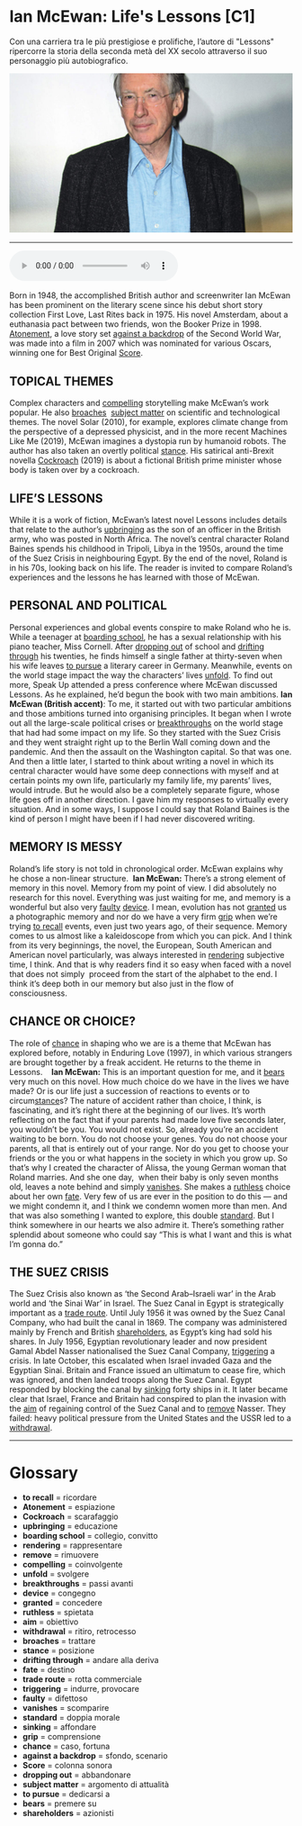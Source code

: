 # Ian McEwan: Life's Lessons   [C1]

Con una carriera tra le più prestigiose e prolifiche, l’autore di "Lessons" ripercorre la storia della seconda metà del XX secolo attraverso il suo personaggio più autobiografico.

![](Ian%20McEwan%20Life%27s%20Lessons.jpg)

--------------

<div>
<audio controls autoplay>
    <source src="https:/raw.githubusercontent.com/dartie/speakup/main/2024-01/Ian%20McEwan%20Life%27s%20Lessons.mp3" type="audio/mpeg">
</audio>
</div>


Born in 1948, the accomplished British author and screenwriter Ian McEwan has been prominent on the literary scene since his debut short story collection First Love, Last Rites back in 1975. His novel Amsterdam, about a euthanasia pact between two friends, won the Booker Prize in 1998. [Atonement](## "espiazione"), a love story set [against a backdrop](## "sfondo, scenario") of the Second World War, was made into a film in 2007 which was nominated for various Oscars,  winning one for Best Original [Score](## "colonna sonora"). 

## TOPICAL THEMES
Complex characters and [compelling](## "coinvolgente") storytelling make McEwan’s work popular. He also [broaches](## "trattare")  [subject matter](## "argomento di attualità") on scientific and technological themes. The novel Solar (2010), for example, explores climate change from the perspective of a depressed physicist, and in the more recent Machines Like Me (2019), McEwan imagines a dystopia run by humanoid robots. The author has also taken an overtly political [stance](## "posizione"). His satirical anti-Brexit novella [Cockroach](## "scarafaggio") (2019) is about a fictional British prime minister whose body is taken over by a cockroach. 

## LIFE’S LESSONS
While it is a work of fiction, McEwan’s latest novel Lessons includes details that relate to the author’s [upbringing](## "educazione") as the son of an officer in the British army, who was posted in North Africa. The novel’s central character Roland Baines spends his childhood in Tripoli, Libya in the 1950s, around the time of the Suez Crisis in neighbouring Egypt. By the end of the novel, Roland is in his 70s, looking back on his life. The reader is invited to compare Roland’s experiences and the lessons he has learned with those of McEwan. 

## PERSONAL AND POLITICAL
Personal experiences and global events conspire to make Roland who he is. While a teenager at [boarding school](## "collegio, convitto"), he has a sexual relationship with his piano teacher, Miss Cornell. After [dropping out](## "abbandonare") of school and [drifting through](## "andare alla deriva") his twenties, he finds himself a single father at thirty-seven when his wife leaves [to pursue](## "dedicarsi a") a literary career in Germany. Meanwhile, events on the world stage impact the way the characters’ lives [unfold](## "svolgere"). To find out more, Speak Up attended a press conference where McEwan discussed Lessons. As he explained, he’d begun the book with two main ambitions.
**Ian McEwan (British accent)**: To me, it started out with two particular ambitions and those ambitions turned into organising principles. It began when I wrote out all the large-scale political crises or [breakthroughs](## "passi avanti") on the world stage that had had some impact on my life. So they started with the Suez Crisis and they went straight right up to the Berlin Wall coming down and the pandemic. And then the assault on the Washington capital. So that was one. And then a little later, I started to think about writing a novel in which its central character would have some deep connections with myself and at certain points my own life, particularly my family life, my parents’ lives, would intrude. But he would also be a completely separate figure, whose life goes off in another direction. I gave him my responses to virtually every situation. And in some ways, I suppose I could say that Roland Baines is the kind of person I might have been if I had never discovered writing.

## MEMORY IS MESSY
Roland’s life story is not told in chronological order. McEwan explains why he chose a non-linear structure. 
**Ian McEwan:** There’s a strong element of memory in this novel. Memory from my point of view. I did absolutely no research for this novel. Everything was just waiting for me, and memory is a wonderful but also very [faulty](## "difettoso") [device](## "congegno"). I mean, evolution has not [granted](## "concedere") us a photographic memory and nor do we have a very firm [grip](## "comprensione") when we’re trying [to recall](## "ricordare") events, even just two years ago, of their sequence. Memory comes to us almost like a kaleidoscope from which you can pick. And I think from its very beginnings, the novel, the European, South American and American novel particularly, was always interested in [rendering](## "rappresentare") subjective time, I think. And that is why readers find it so easy when faced with a novel that does not simply  proceed from the start of the alphabet to the end. I think it’s deep both in our memory but also just in the flow of consciousness.

## CHANCE OR CHOICE?
The role of [chance](## "caso, fortuna") in shaping who we are is a theme that McEwan has explored before, notably in Enduring Love (1997), in which various strangers are brought together by a freak accident. He returns to the theme in Lessons.   
**Ian McEwan:** This is an important question for me, and it [bears](## "premere su") very much on this novel. How much choice do we have in the lives we have made? Or is our life just a succession of reactions to events or to circum[stance](## "posizione")s? The nature of accident rather than choice, I think, is fascinating, and it’s right there at the beginning of our lives. It’s worth reflecting on the fact that if your parents had made love five seconds later, you wouldn’t be you. You would not exist. So, already you’re an accident waiting to be born. You do not choose your genes. You do not choose your parents, all that is entirely out of your range. Nor do you get to choose your friends or the you or what happens in the society in which you grow up. So that’s why I created the character of Alissa, the young German woman that Roland marries. And she one day,  when their baby is only seven months old, leaves a note behind and simply [vanishes](## "scomparire"). She makes a [ruthless](## "spietata") choice about her own [fate](## "destino"). Very few of us are ever in the position to do this — and we might condemn it, and I think we condemn women more than men. And that was also something I wanted to explore, this double [standard](## "doppia morale"). But I think somewhere in our hearts we also admire it. There’s something rather splendid about someone who could say “This is what I want and this is what I’m gonna do.”  

## THE SUEZ CRISIS
The Suez Crisis also known as ‘the Second Arab–Israeli war’ in the Arab world and ‘the Sinai War’ in Israel. The Suez Canal in Egypt is strategically important as a [trade route](## "rotta commerciale"). Until July 1956 it was owned by the Suez Canal Company, who had built the canal in 1869. The company was administered mainly by French and British [shareholders](## "azionisti"), as Egypt’s king had sold his shares. In July 1956, Egyptian revolutionary leader and now president Gamal Abdel Nasser nationalised the Suez Canal Company, [triggering](## "indurre, provocare") a crisis. In late October, this escalated when Israel invaded Gaza and the Egyptian Sinai. Britain and France issued an ultimatum to cease fire, which was ignored, and then landed troops along the Suez Canal. Egypt responded by blocking the canal by [sinking](## "affondare") forty ships in it. It later became clear that Israel, France and Britain had conspired to plan the invasion with the [aim](## "obiettivo") of regaining control of the Suez Canal and to [remove](## "rimuovere") Nasser. They failed: heavy political pressure from the United States and the USSR led to a [withdrawal](## "ritiro, retrocesso").
 

--------------

<div style = "display:block; clear:both; page-break-after:always;"></div>

# Glossary
* **to recall** = ricordare
* **Atonement** = espiazione
* **Cockroach** = scarafaggio
* **upbringing** = educazione
* **boarding school** = collegio, convitto
* **rendering** = rappresentare
* **remove** = rimuovere
* **compelling** = coinvolgente
* **unfold** = svolgere
* **breakthroughs** = passi avanti
* **device** = congegno
* **granted** = concedere
* **ruthless** = spietata
* **aim** = obiettivo
* **withdrawal** = ritiro, retrocesso
* **broaches** = trattare
* **stance** = posizione
* **drifting through** = andare alla deriva
* **fate** = destino
* **trade route** = rotta commerciale
* **triggering** = indurre, provocare
* **faulty** = difettoso
* **vanishes** = scomparire
* **standard** = doppia morale
* **sinking** = affondare
* **grip** = comprensione
* **chance** = caso, fortuna
* **against a backdrop** = sfondo, scenario
* **Score** = colonna sonora
* **dropping out** = abbandonare
* **subject matter** = argomento di attualità
* **to pursue** = dedicarsi a
* **bears** = premere su
* **shareholders** = azionisti
